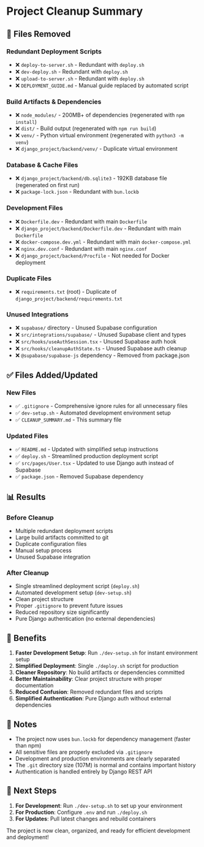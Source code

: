 # Project Cleanup Summary

## 🧹 Files Removed

### Redundant Deployment Scripts
- ❌ `deploy-to-server.sh` - Redundant with `deploy.sh`
- ❌ `dev-deploy.sh` - Redundant with `deploy.sh`
- ❌ `upload-to-server.sh` - Redundant with `deploy.sh`
- ❌ `DEPLOYMENT_GUIDE.md` - Manual guide replaced by automated script

### Build Artifacts & Dependencies
- ❌ `node_modules/` - 200MB+ of dependencies (regenerated with `npm install`)
- ❌ `dist/` - Build output (regenerated with `npm run build`)
- ❌ `venv/` - Python virtual environment (regenerated with `python3 -m venv`)
- ❌ `django_project/backend/venv/` - Duplicate virtual environment

### Database & Cache Files
- ❌ `django_project/backend/db.sqlite3` - 192KB database file (regenerated on first run)
- ❌ `package-lock.json` - Redundant with `bun.lockb`

### Development Files
- ❌ `Dockerfile.dev` - Redundant with main `Dockerfile`
- ❌ `django_project/backend/Dockerfile.dev` - Redundant with main `Dockerfile`
- ❌ `docker-compose.dev.yml` - Redundant with main `docker-compose.yml`
- ❌ `nginx.dev.conf` - Redundant with main `nginx.conf`
- ❌ `django_project/backend/Procfile` - Not needed for Docker deployment

### Duplicate Files
- ❌ `requirements.txt` (root) - Duplicate of `django_project/backend/requirements.txt`

### Unused Integrations
- ❌ `supabase/` directory - Unused Supabase configuration
- ❌ `src/integrations/supabase/` - Unused Supabase client and types
- ❌ `src/hooks/useAuthSession.tsx` - Unused Supabase auth hook
- ❌ `src/hooks/cleanupAuthState.ts` - Unused Supabase auth cleanup
- ❌ `@supabase/supabase-js` dependency - Removed from package.json

## ✅ Files Added/Updated

### New Files
- ✅ `.gitignore` - Comprehensive ignore rules for all unnecessary files
- ✅ `dev-setup.sh` - Automated development environment setup
- ✅ `CLEANUP_SUMMARY.md` - This summary file

### Updated Files
- ✅ `README.md` - Updated with simplified setup instructions
- ✅ `deploy.sh` - Streamlined production deployment script
- ✅ `src/pages/User.tsx` - Updated to use Django auth instead of Supabase
- ✅ `package.json` - Removed Supabase dependency

## 📊 Results

### Before Cleanup
- Multiple redundant deployment scripts
- Large build artifacts committed to git
- Duplicate configuration files
- Manual setup process
- Unused Supabase integration

### After Cleanup
- Single streamlined deployment script (`deploy.sh`)
- Automated development setup (`dev-setup.sh`)
- Clean project structure
- Proper `.gitignore` to prevent future issues
- Reduced repository size significantly
- Pure Django authentication (no external dependencies)

## 🚀 Benefits

1. **Faster Development Setup**: Run `./dev-setup.sh` for instant environment setup
2. **Simplified Deployment**: Single `./deploy.sh` script for production
3. **Cleaner Repository**: No build artifacts or dependencies committed
4. **Better Maintainability**: Clear project structure with proper documentation
5. **Reduced Confusion**: Removed redundant files and scripts
6. **Simplified Authentication**: Pure Django auth without external dependencies

## 📝 Notes

- The project now uses `bun.lockb` for dependency management (faster than npm)
- All sensitive files are properly excluded via `.gitignore`
- Development and production environments are clearly separated
- The `.git` directory size (107M) is normal and contains important history
- Authentication is handled entirely by Django REST API

## 🔄 Next Steps

1. **For Development**: Run `./dev-setup.sh` to set up your environment
2. **For Production**: Configure `.env` and run `./deploy.sh`
3. **For Updates**: Pull latest changes and rebuild containers

The project is now clean, organized, and ready for efficient development and deployment! 